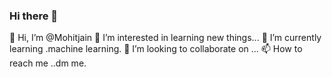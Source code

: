 ### Hi there 👋

👋 Hi, I’m @Mohitjain
👀 I’m interested in learning new things...
🌱 I’m currently learning .machine learning.
💞️ I’m looking to collaborate on ...
📫 How to reach me ..dm me.

